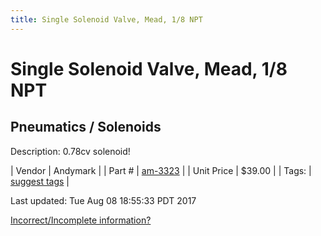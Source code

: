 ```yaml
---
title: Single Solenoid Valve, Mead, 1/8 NPT
---
```


# Single Solenoid Valve, Mead, 1/8 NPT
## Pneumatics / Solenoids
Description: 	0.78cv solenoid! 

| Vendor | Andymark | 
| Part # | [am-3323](http://www.andymark.com/Pnuematic-p/am-3323.htm) | 
| Unit Price | $39.00 | 
| Tags: | [suggest tags](https://docs.google.com/forms/d/e/1FAIpQLSeWyY8v3RgOty-MyWmh9U0iivNYN_molChYyS-0U-o-kOAv_g/viewform) | 

Last updated: Tue Aug 08 18:55:33 PDT 2017

 [Incorrect/Incomplete information?](https://docs.google.com/forms/d/e/1FAIpQLSeWyY8v3RgOty-MyWmh9U0iivNYN_molChYyS-0U-o-kOAv_g/viewform)